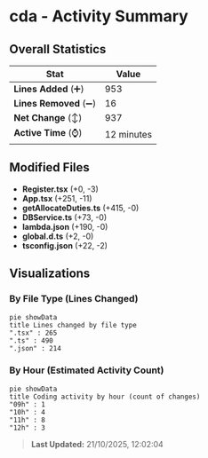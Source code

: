 # cda - Activity Summary 

## Overall Statistics

| Stat                   | Value                                                             |
| ---------------------- | ----------------------------------------------------------------- |
| **Lines Added** (➕)   | 953                                          |
| **Lines Removed** (➖) | 16                                        |
| **Net Change** (↕)    | 937                |
| **Active Time** (⌚)   | 12 minutes |


## Modified Files
- **Register.tsx** (+0, -3)
- **App.tsx** (+251, -11)
- **getAllocateDuties.ts** (+415, -0)
- **DBService.ts** (+73, -0)
- **lambda.json** (+190, -0)
- **global.d.ts** (+2, -0)
- **tsconfig.json** (+22, -2)

## Visualizations

### By File Type (Lines Changed)

```mermaid
pie showData
title Lines changed by file type
".tsx" : 265
".ts" : 490
".json" : 214
```

### By Hour (Estimated Activity Count)

```mermaid
pie showData
title Coding activity by hour (count of changes)
"09h" : 1
"10h" : 4
"11h" : 8
"12h" : 3
```


> **Last Updated:** 21/10/2025, 12:02:04